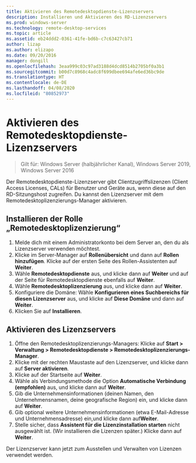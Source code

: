 ```yaml
---
title: Aktivieren des Remotedesktopdienste-Lizenzservers
description: Installieren und Aktivieren des RD-Lizenzservers
ms.prod: windows-server
ms.technology: remote-desktop-services
ms.topic: article
ms.assetid: eb24ddd2-0361-41fe-bd6b-c7c63427cb71
author: lizap
ms.author: elizapo
ms.date: 09/20/2016
manager: dongill
ms.openlocfilehash: 3eaa999c03c97ad3188d4dcd8514b2705bf0a3b1
ms.sourcegitcommit: b00d7c8968c4adc8f699dbee694afe6ed36bc9de
ms.translationtype: HT
ms.contentlocale: de-DE
ms.lasthandoff: 04/08/2020
ms.locfileid: "80852973"
---
```

# <a name="activate-the-remote-desktop-services-license-server"></a>Aktivieren des Remotedesktopdienste-Lizenzservers

>Gilt für: Windows Server (halbjährlicher Kanal), Windows Server 2019, Windows Server 2016

Der Remotedesktopdienste-Lizenzserver gibt Clientzugriffslizenzen (Client Access Licenses, CALs) für Benutzer und Geräte aus, wenn diese auf den RD-Sitzungshost zugreifen. Du kannst den Lizenzserver mit dem Remotedesktoplizenzierungs-Manager aktivieren. 

## <a name="install-the-rd-licensing-role"></a>Installieren der Rolle „Remotedesktoplizenzierung“

1. Melde dich mit einem Administratorkonto bei dem Server an, den du als Lizenzserver verwenden möchtest.
2. Klicke im Server-Manager auf **Rollenübersicht** und dann auf **Rollen hinzufügen**.
   Klicke auf der ersten Seite des Rollen-Assistenten auf **Weiter**.
3. Wähle **Remotedesktopdienste** aus, und klicke dann auf **Weiter** und auf der Seite für Remotedesktopdienste ebenfalls auf **Weiter**.
4. Wähle **Remotedesktoplizenzierung** aus, und klicke dann auf **Weiter**.
5. Konfiguriere die Domäne: Wähle **Konfigurieren eines Suchbereichs für diesen Lizenzserver** aus, und klicke auf **Diese Domäne** und dann auf **Weiter**.
6. Klicken Sie auf **Installieren**.

## <a name="activate-the-license-server"></a>Aktivieren des Lizenzservers

1. Öffne den Remotedesktoplizenzierungs-Managers: Klicke auf **Start > Verwaltung > Remotedesktopdienste > Remotedesktoplizenzierungs-Manager**.
2. Klicke mit der rechten Maustaste auf den Lizenzserver, und klicke dann auf **Server aktivieren**.
3. Klicke auf der Startseite auf **Weiter**.
4. Wähle als Verbindungsmethode die Option **Automatische Verbindung (empfohlen)** aus, und klicke dann auf **Weiter**.
5. Gib die Unternehmensinformationen (deinen Namen, den Unternehmensnamen, deine geografische Region) ein, und klicke dann auf **Weiter**.
6. Gib optional weitere Unternehmensinformationen (etwa E-Mail-Adresse und Unternehmensadresse) ein,und klicke dann auf**Weiter**. 
7. Stelle sicher, dass **Assistent für die Lizenzinstallation starten** nicht ausgewählt ist. (Wir installieren die Lizenzen später.) Klicke dann auf **Weiter**.

Der Lizenzserver kann jetzt zum Ausstellen und Verwalten von Lizenzen verwendet werden. 